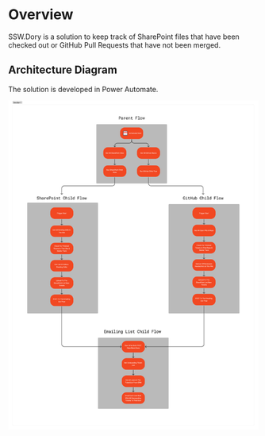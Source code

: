 # Overview 
SSW.Dory is a solution to keep track of SharePoint files that have been checked out or GitHub Pull Requests that have not been merged. 

## Architecture Diagram

The solution is developed in Power Automate.

![alt text](https://github.com/SSWConsulting/SSW.Dory/blob/main/DORY%20(1).png)
